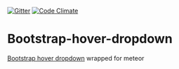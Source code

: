 [![Gitter](https://img.shields.io/badge/gitter-join_chat-brightgreen.svg)](https://gitter.im/zimme/meteor-bootstrap-hover-dropdown)
[![Code Climate](https://img.shields.io/codeclimate/github/zimme/meteor-bootstrap-hover-dropdown.svg)](https://codeclimate.com/github/zimme/meteor-bootstrap-hover-dropdown)

# Bootstrap-hover-dropdown

[Bootstrap hover dropdown](http://cameronspear.com/demos/bootstrap-hover-dropdown)
wrapped for meteor
